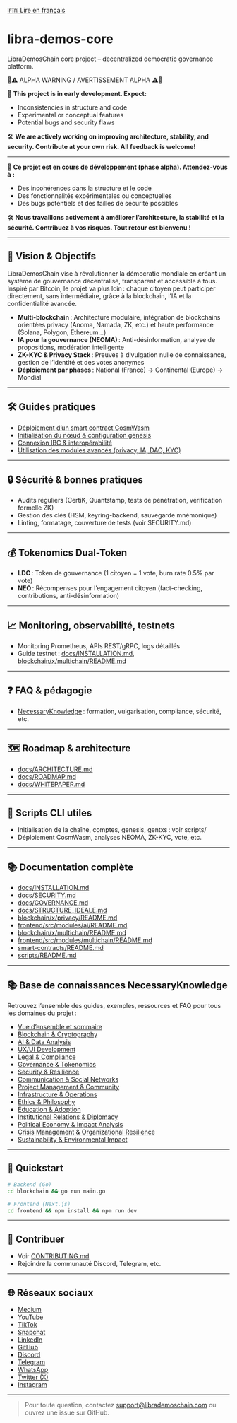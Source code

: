 [🇫🇷 Lire en français](LISEZ_MOI.md)

# libra-demos-core
LibraDemosChain core project – decentralized democratic governance platform.






🚧⚠️ ALPHA WARNING / AVERTISSEMENT ALPHA ⚠️🚧

🧪 **This project is in early development. Expect:**
- Inconsistencies in structure and code
- Experimental or conceptual features
- Potential bugs and security flaws

🛠️ **We are actively working on improving architecture, stability, and security. Contribute at your own risk. All feedback is welcome!**

---

🧪 **Ce projet est en cours de développement (phase alpha). Attendez-vous à :**
- Des incohérences dans la structure et le code
- Des fonctionnalités expérimentales ou conceptuelles
- Des bugs potentiels et des failles de sécurité possibles

🛠️ **Nous travaillons activement à améliorer l’architecture, la stabilité et la sécurité. Contribuez à vos risques. Tout retour est bienvenu !**







---

## 🚀 Vision & Objectifs

LibraDemosChain vise à révolutionner la démocratie mondiale en créant un système de gouvernance décentralisé, transparent et accessible à tous. Inspiré par Bitcoin, le projet va plus loin : chaque citoyen peut participer directement, sans intermédiaire, grâce à la blockchain, l’IA et la confidentialité avancée.

- **Multi-blockchain** : Architecture modulaire, intégration de blockchains orientées privacy (Anoma, Namada, ZK, etc.) et haute performance (Solana, Polygon, Ethereum…)
- **IA pour la gouvernance (NEOMA)** : Anti-désinformation, analyse de propositions, modération intelligente
- **ZK-KYC & Privacy Stack** : Preuves à divulgation nulle de connaissance, gestion de l’identité et des votes anonymes
- **Déploiement par phases** : National (France) → Continental (Europe) → Mondial

---

## 🛠 Guides pratiques

- [Déploiement d’un smart contract CosmWasm](docs/howto_deploy_contract.md)
- [Initialisation du nœud & configuration genesis](docs/INSTALLATION.md)
- [Connexion IBC & interopérabilité](blockchain/x/multichain/README.md)
- [Utilisation des modules avancés (privacy, IA, DAO, KYC)](docs/STRUCTURE_IDEALE.md)

---

## 🔒 Sécurité & bonnes pratiques

- Audits réguliers (CertiK, Quantstamp, tests de pénétration, vérification formelle ZK)
- Gestion des clés (HSM, keyring-backend, sauvegarde mnémonique)
- Linting, formatage, couverture de tests (voir SECURITY.md)

---

## 💰 Tokenomics Dual-Token

- **LDC** : Token de gouvernance (1 citoyen = 1 vote, burn rate 0.5% par vote)
- **NEO** : Récompenses pour l’engagement citoyen (fact-checking, contributions, anti-désinformation)

---

## 📈 Monitoring, observabilité, testnets

- Monitoring Prometheus, APIs REST/gRPC, logs détaillés
- Guide testnet : [docs/INSTALLATION.md](docs/INSTALLATION.md), [blockchain/x/multichain/README.md](blockchain/x/multichain/README.md)

---

## ❓ FAQ & pédagogie

- [NecessaryKnowledge](NecessaryKnowledge/README.md) : formation, vulgarisation, compliance, sécurité, etc.

---

## 🗺️ Roadmap & architecture

- [docs/ARCHITECTURE.md](docs/ARCHITECTURE.md)
- [docs/ROADMAP.md](docs/ROADMAP.md)
- [docs/WHITEPAPER.md](docs/WHITEPAPER.md)

---

## 🧩 Scripts CLI utiles

- Initialisation de la chaîne, comptes, genesis, gentxs : voir scripts/
- Déploiement CosmWasm, analyses NEOMA, ZK-KYC, vote, etc.

---

## 📚 Documentation complète

- [docs/INSTALLATION.md](docs/INSTALLATION.md)
- [docs/SECURITY.md](docs/SECURITY.md)
- [docs/GOVERNANCE.md](docs/GOVERNANCE.md)
- [docs/STRUCTURE_IDEALE.md](docs/STRUCTURE_IDEALE.md)
- [blockchain/x/privacy/README.md](blockchain/x/privacy/README.md)
- [frontend/src/modules/ai/README.md](frontend/src/modules/ai/README.md)
- [blockchain/x/multichain/README.md](blockchain/x/multichain/README.md)
- [frontend/src/modules/multichain/README.md](frontend/src/modules/multichain/README.md)
- [smart-contracts/README.md](smart-contracts/README.md)
- [scripts/README.md](scripts/README.md)

---

## 📚 Base de connaissances NecessaryKnowledge

Retrouvez l’ensemble des guides, exemples, ressources et FAQ pour tous les domaines du projet :
- [Vue d’ensemble et sommaire](../NecessaryKnowledge/README.md)
- [Blockchain & Cryptography](../NecessaryKnowledge/01_Blockchain_Cryptography/)
- [AI & Data Analysis](../NecessaryKnowledge/02_AI_DataAnalysis/)
- [UX/UI Development](../NecessaryKnowledge/03_UX_UI_Development/)
- [Legal & Compliance](../NecessaryKnowledge/04_Legal_Compliance/)
- [Governance & Tokenomics](../NecessaryKnowledge/05_Governance_Tokenomics/)
- [Security & Resilience](../NecessaryKnowledge/06_Security_Resilience/)
- [Communication & Social Networks](../NecessaryKnowledge/07_Communication_SocialNetworks/)
- [Project Management & Community](../NecessaryKnowledge/08_Project_Management/)
- [Infrastructure & Operations](../NecessaryKnowledge/09_Infrastructure_Operations/)
- [Ethics & Philosophy](../NecessaryKnowledge/10_Ethics_Phylosophy/)
- [Education & Adoption](../NecessaryKnowledge/11_Education_Adoption/)
- [Institutional Relations & Diplomacy](../NecessaryKnowledge/12_Institutional_Relations/)
- [Political Economy & Impact Analysis](../NecessaryKnowledge/13_Political_Economy/)
- [Crisis Management & Organizational Resilience](../NecessaryKnowledge/14_Crisis_Management/)
- [Sustainability & Environmental Impact](../NecessaryKnowledge/15_Sustainability/)

---

## 🚦 Quickstart

```sh
# Backend (Go)
cd blockchain && go run main.go

# Frontend (Next.js)
cd frontend && npm install && npm run dev
```

---

## 🤝 Contribuer

- Voir [CONTRIBUTING.md](CONTRIBUTING.md)
- Rejoindre la communauté Discord, Telegram, etc.

---

## 🌐 Réseaux sociaux

- [Medium](https://medium.com/@LibraDemosChain)
- [YouTube](https://www.youtube.com/@LibraDemosChain)
- [TikTok](https://www.tiktok.com/@librademoschain.l)
- [Snapchat](https://www.snapchat.com/add/librademoschain)
- [LinkedIn](https://www.linkedin.com/company/LibraDemos)
- [GitHub](https://github.com/LibraDemosChain)
- [Discord](https://discord.gg/6QfYVPtm)
- [Telegram](https://t.me/+PaesMzbS0xIzYWM0)
- [WhatsApp](https://chat.whatsapp.com/G9CPYwVlEn44rY7ZjNUjDs)
- [Twitter (X)](https://twitter.com/LibraDemosChain)
- [Instagram](https://www.instagram.com/librademoschain?igsh=dW5ibWZ3Zzg5ZjFy&utm_source=qr)

---

> Pour toute question, contactez support@librademoschain.com ou ouvrez une issue sur GitHub.
